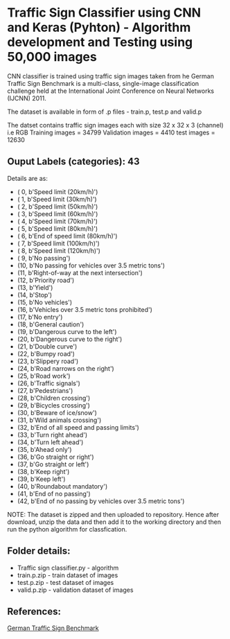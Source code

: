 # Traffic Sign Classifier using CNN and Keras (Pyhton) - Algorithm development and Testing using 50,000 images

CNN classifier is trained using traffic sign images taken from he German Traffic Sign Benchmark is a multi-class, single-image classification challenge held at the International Joint Conference on Neural Networks (IJCNN) 2011.

The dataset is available in form of .p files - train.p, test.p and valid.p

The datset contains traffic sign images each with size 32 x 32 x 3 (channel) i.e RGB
Training images = 34799
Validation images = 4410
test images = 12630

## Ouput Labels (categories): 43
Details are as:
* ( 0, b'Speed limit (20km/h)')
* ( 1, b'Speed limit (30km/h)')
* ( 2, b'Speed limit (50km/h)')
* ( 3, b'Speed limit (60km/h)')
* ( 4, b'Speed limit (70km/h)')
* ( 5, b'Speed limit (80km/h)')
* ( 6, b'End of speed limit (80km/h)')
* ( 7, b'Speed limit (100km/h)')
* ( 8, b'Speed limit (120km/h)')
* ( 9, b'No passing')
* (10, b'No passing for vehicles over 3.5 metric tons')
* (11, b'Right-of-way at the next intersection')
* (12, b'Priority road')
* (13, b'Yield')
* (14, b'Stop')
* (15, b'No vehicles')
* (16, b'Vehicles over 3.5 metric tons prohibited')
* (17, b'No entry')
* (18, b'General caution')
* (19, b'Dangerous curve to the left')
* (20, b'Dangerous curve to the right')
* (21, b'Double curve')
* (22, b'Bumpy road')
* (23, b'Slippery road')
* (24, b'Road narrows on the right')
* (25, b'Road work')
* (26, b'Traffic signals')
* (27, b'Pedestrians')
* (28, b'Children crossing')
* (29, b'Bicycles crossing')
* (30, b'Beware of ice/snow')
* (31, b'Wild animals crossing')
* (32, b'End of all speed and passing limits')
* (33, b'Turn right ahead')
* (34, b'Turn left ahead')
* (35, b'Ahead only')
* (36, b'Go straight or right')
* (37, b'Go straight or left')
* (38, b'Keep right')
* (39, b'Keep left')
* (40, b'Roundabout mandatory')
* (41, b'End of no passing')
* (42, b'End of no passing by vehicles over 3.5 metric tons')

NOTE: The dataset is zipped and then uploaded to repository. Hence after download, unzip the data and then add it 
to the working directory and then run the python algorithm for classfication.

## Folder details:
* Traffic sign classifier.py - algorithm
* train.p.zip - train dataset of images
* test.p.zip - test dataset of images
* valid.p.zip - validation dataset of images


## References:
[German Traffic Sign Benchmark](http://benchmark.ini.rub.de/)














